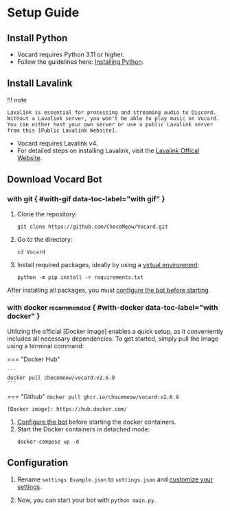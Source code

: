 # Setup Guide

## Install Python
- Vocard requires Python 3.11 or higher.
- Follow the guidelines here: [Installing Python].

## Install Lavalink
!!! note

    Lavalink is essential for processing and streaming audio to Discord. Without a Lavalink server, you won't be able to play music on Vocard. You can either host your own server or use a public Lavalink server from this [Public Lavalink Website].

- Vocard requires Lavalink v4.
- For detailed steps on installing Lavalink, visit the [Lavalink Offical Website].

## Download Vocard Bot

### with git { #with-gif data-toc-label="with gif" }
1. Clone the repository:
    ```
    git clone https://github.com/ChocoMeow/Vocard.git
    ```
2. Go to the directory:
    ```
    cd Vocard
    ```
3. Install required packages, ideally by using a [virtual environment]:
    ```
    python -m pip install -r requirements.txt
    ```

After installing all packages, you must [configure the bot before starting](#configuration).

### with docker <small>recommended</small> { #with-docker data-toc-label="with docker" }

Utilizing the official [Docker image] enables a quick setup, as it conveniently includes all necessary dependencies. To get started, simply pull the image using a terminal command:

=== "Docker Hub"

    ```
    docker pull chocomeow/vocard:v2.6.9
    ```

=== "Github"
    ```
    docker pull ghcr.io/chocomeow/vocard:v2.6.9
    ```
    
    [Docker image]: https://hub.docker.com/

1.  [Configure the bot](#configuration) before starting the docker containers.
2.  Start the Docker containers in detached mode:
    ```
    docker-compose up -d
    ```

## Configuration

1. Rename `settings Example.json` to `settings.json` and [customize your settings].
2. Now, you can start your bot with `python main.py`.
    
    [virtual environment]: https://realpython.com/what-is-pip/#using-pip-in-a-python-virtual-environment
    [customize your settings]: /2.6.9/config/
    [Installing Python]: /2.6.9/setup/installing-python/
    [Lavalink Offical Website]: https://lavalink.dev/getting-started/index.html
    [Public Lavalink Website]: https://lavalink.darrennathanael.com/NoSSL/lavalink-without-ssl/